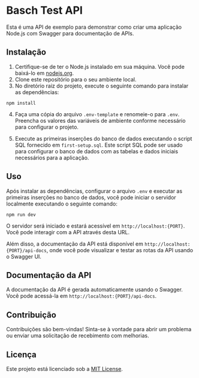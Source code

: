 # Basch Test API

Esta é uma API de exemplo para demonstrar como criar uma aplicação Node.js com Swagger para documentação de APIs.

## Instalação

1. Certifique-se de ter o Node.js instalado em sua máquina. Você pode baixá-lo em [nodejs.org](https://nodejs.org/).
2. Clone este repositório para o seu ambiente local.
3. No diretório raiz do projeto, execute o seguinte comando para instalar as dependências:

```
npm install
```

4. Faça uma cópia do arquivo `.env-template` e renomeie-o para `.env`. Preencha os valores das variáveis de ambiente conforme necessário para configurar o projeto.

5. Execute as primeiras inserções do banco de dados executando o script SQL fornecido em `first-setup.sql`. Este script SQL pode ser usado para configurar o banco de dados com as tabelas e dados iniciais necessários para a aplicação.

## Uso

Após instalar as dependências, configurar o arquivo `.env` e executar as primeiras inserções no banco de dados, você pode iniciar o servidor localmente executando o seguinte comando:

```
npm run dev
```

O servidor será iniciado e estará acessível em `http://localhost:{PORT}`. Você pode interagir com a API através desta URL.

Além disso, a documentação da API está disponível em `http://localhost:{PORT}/api-docs`, onde você pode visualizar e testar as rotas da API usando o Swagger UI.

## Documentação da API

A documentação da API é gerada automaticamente usando o Swagger. Você pode acessá-la em `http://localhost:{PORT}/api-docs`.

## Contribuição

Contribuições são bem-vindas! Sinta-se à vontade para abrir um problema ou enviar uma solicitação de recebimento com melhorias.

## Licença

Este projeto está licenciado sob a [MIT License](https://opensource.org/licenses/MIT).

